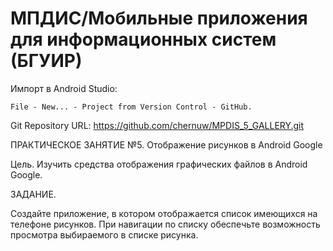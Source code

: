 # МПДИС/Мобильные приложения для информационных систем (БГУИР)

 Импорт в Android Studio:
```
File - New... - Project from Version Control - GitHub.
```

Git Repository URL: https://github.com/chernuw/MPDIS_5_GALLERY.git

ПРАКТИЧЕСКОЕ ЗАНЯТИЕ  №5. 
Отображение рисунков в Android Google

Цель. 
Изучить  средства отображения графических файлов в Android Google.

ЗАДАНИЕ.

Создайте приложение, в котором отображается список имеющихся на телефоне рисунков. При навигации по списку обеспечьте возможность просмотра выбираемого в списке рисунка.
